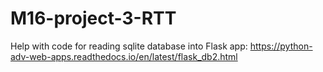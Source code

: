 # M16-project-3-RTT

Help with code for reading sqlite database into Flask app: https://python-adv-web-apps.readthedocs.io/en/latest/flask_db2.html


